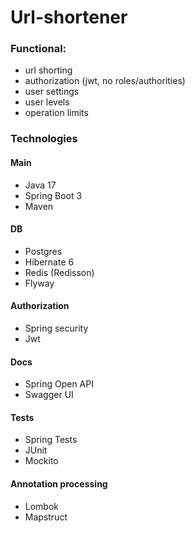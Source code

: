 # Url-shortener

### Functional:

- url shorting
- authorization (jwt, no roles/authorities)
- user settings
- user levels
- operation limits

### Technologies

#### Main

- Java 17
- Spring Boot 3
- Maven

#### DB

- Postgres
- Hibernate 6
- Redis (Redisson)
- Flyway

#### Authorization

- Spring security
- Jwt

#### Docs

- Spring Open API
- Swagger UI

#### Tests

- Spring Tests
- JUnit
- Mockito

#### Annotation processing

- Lombok
- Mapstruct